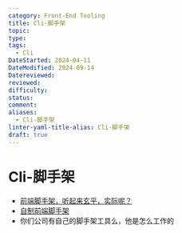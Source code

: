 ```yaml
---
category: Front-End Tooling
title: Cli-脚手架
topic: 
type: 
tags:
  - Cli
DateStarted: 2024-04-11
DateModified: 2024-09-14
Datereviewed: 
reviewed: 
difficulty: 
status: 
comment: 
aliases:
  - Cli-脚手架
linter-yaml-title-alias: Cli-脚手架
draft: true
---
```


# Cli-脚手架

- [前端脚手架，听起来玄乎，实际呢？](https://segmentfault.com/a/1190000016915868)
- [自制前端脚手架](https://link.segmentfault.com/?enc=izSHNy%2BW0A48PsijjfL3mQ%3D%3D.vwePlUDL0Q8Q1NDYUL8WmUonDLfz%2FH9qVgKkzekSwGH26DVS7NZs722P%2FPuvIvtP)
- 你们公司有自己的脚手架工具么，他是怎么工作的
